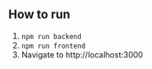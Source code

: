 ## How to run

1. ```npm run backend```
2. ```npm run frontend```
3. Navigate to http://localhost:3000